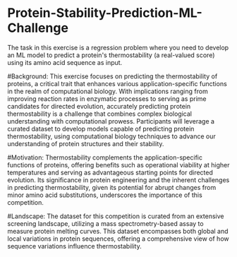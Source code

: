 # Protein-Stability-Prediction-ML-Challenge
The task in this exercise is a regression problem where you need to develop an ML model to predict a protein's thermostability (a real-valued score) using its amino acid sequence as input.

#Background: 
This exercise focuses on predicting the thermostability of proteins, a critical trait that enhances various application-specific functions in the realm of computational biology. With implications ranging from improving reaction rates in enzymatic processes to serving as prime candidates for directed evolution, accurately predicting protein thermostability is a challenge that combines complex biological understanding with computational prowess. Participants will leverage a curated dataset to develop models capable of predicting protein thermostability, using computational biology techniques to advance our understanding of protein structures and their stability.

#Motivation: 
Thermostability complements the application-specific functions of proteins, offering benefits such as operational viability at higher temperatures and serving as advantageous starting points for directed evolution. Its significance in protein engineering and the inherent challenges in predicting thermostability, given its potential for abrupt changes from minor amino acid substitutions, underscores the importance of this competition.

#Landscape:
The dataset for this competition is curated from an extensive screening landscape, utilizing a mass spectrometry-based assay to measure protein melting curves. This dataset encompasses both global and local variations in protein sequences, offering a comprehensive view of how sequence variations influence thermostability.

